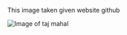 This image taken given website github

![Image of taj mahal](https://tse3.mm.bing.net/th?id=OIP.np_XlysSHY3OKZsPyMUDxAHaFD&pid=Api&P=0&w=261&h=178)

